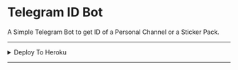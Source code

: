 # Telegram ID Bot

A Simple Telegram Bot to get ID of a Personal Channel or a Sticker Pack.

---

<details><summary>Deploy To Heroku</summary>
<p>
<br>
<a href="https://heroku.com/deploy?template=https://github.com/b0tTest/find-id-bot">
  <img src="https://www.herokucdn.com/deploy/button.svg" alt="Deploy">
</a>
</p>
</details>


---
